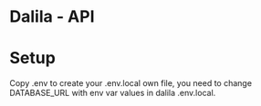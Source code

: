 # Dalila - API

# Setup
Copy .env to create your .env.local own file,
you need to change DATABASE_URL with env var values in dalila .env.local.
